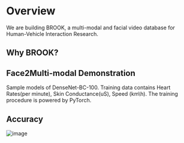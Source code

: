 # Overview
We are building BROOK, a multi-modal and facial video database for Human-Vehicle Interaction Research. 

## Why BROOK? 

## Face2Multi-modal Demonstration

Sample models of DenseNet-BC-100. Training data contains Heart Rates(per minute), Skin Conductance(uS), Speed (km\h). The training procedure is powered by PyTorch.

## Accuracy
![image](https://github.com/unnc-idl-ucc/BROOK/figures/Accuracy.png)
